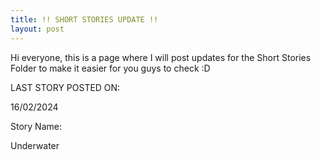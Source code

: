 ```yaml
---
title: !! SHORT STORIES UPDATE !!
layout: post
---
```


Hi everyone, this is a page where I will post updates for the Short Stories Folder to make it easier for you guys to check :D


LAST STORY POSTED ON:

16/02/2024 


Story Name:

Underwater
